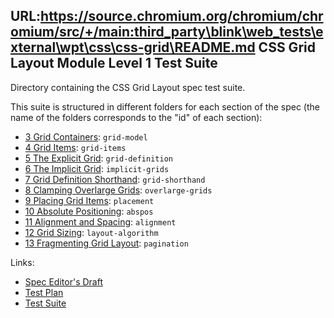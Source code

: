 URL:https://source.chromium.org/chromium/chromium/src/+/main:third_party\blink\web_tests\external\wpt\css\css-grid\README.md
CSS Grid Layout Module Level 1 Test Suite
-----------------------------------------

Directory containing the CSS Grid Layout spec test suite.

This suite is structured in different folders for each section of the spec
(the name of the folders corresponds to the "id" of each section):

* [3 Grid Containers](https://drafts.csswg.org/css-grid-1/#grid-model):
  `grid-model`
* [4 Grid Items](https://drafts.csswg.org/css-grid-1/#grid-items):
  `grid-items`
* [5 The Explicit Grid](https://drafts.csswg.org/css-grid-1/#grid-definition):
  `grid-definition`
* [6 The Implicit Grid](https://drafts.csswg.org/css-grid-1/#implicit-grids):
  `implicit-grids`
* [7 Grid Definition Shorthand](https://drafts.csswg.org/css-grid-1/#grid-shorthand):
  `grid-shorthand`
* [8 Clamping Overlarge Grids](https://drafts.csswg.org/css-grid-1/#overlarge-grids):
  `overlarge-grids`
* [9 Placing Grid Items](https://drafts.csswg.org/css-grid-1/#placement):
  `placement`
* [10 Absolute Positioning](https://drafts.csswg.org/css-grid-1/#abspos):
  `abspos`
* [11 Alignment and Spacing](https://drafts.csswg.org/css-grid-1/#alignment):
  `alignment`
* [12 Grid Sizing](https://drafts.csswg.org/css-grid-1/#layout-algorithm):
  `layout-algorithm`
* [13 Fragmenting Grid Layout](https://drafts.csswg.org/css-grid-1/#pagination):
  `pagination`

Links:

* [Spec Editor's Draft](https://drafts.csswg.org/css-grid-1/)
* [Test Plan](http://test.csswg.org/source/css-grid-1/test-plan/)
* [Test Suite](http://test.csswg.org/suites/css-grid-1_dev/nightly-unstable/)
